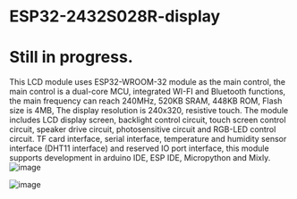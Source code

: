 # ESP32-2432S028R-display

# Still in progress. 

This LCD module uses ESP32-WROOM-32 module as the main control, the main
control is a dual-core MCU, integrated WI-FI and Bluetooth functions, the main
frequency can reach 240MHz, 520KB SRAM, 448KB ROM, Flash size is 4MB, The
display resolution is 240x320, resistive touch. The module includes LCD display
screen, backlight control circuit, touch screen control circuit, speaker drive circuit,
photosensitive circuit and RGB-LED control circuit. TF card interface, serial interface,
temperature and humidity sensor interface (DHT11 interface) and reserved IO port
interface, this module supports development in arduino IDE, ESP IDE, Micropython
and Mixly.
![image](https://github.com/ednieuw/ESP32-2432S028R-display/assets/12166816/63aeeeb3-5563-4dcc-a6a9-111cfbe1b709)

![image](https://github.com/ednieuw/ESP32-2432S028R-display/assets/12166816/44b8648a-e5db-4035-96a7-fa402f1cd625)
